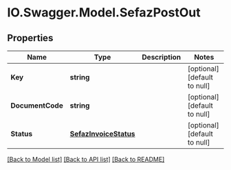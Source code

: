 # IO.Swagger.Model.SefazPostOut
## Properties

Name | Type | Description | Notes
------------ | ------------- | ------------- | -------------
**Key** | **string** |  | [optional] [default to null]
**DocumentCode** | **string** |  | [optional] [default to null]
**Status** | [**SefazInvoiceStatus**](SefazInvoiceStatus.md) |  | [optional] [default to null]

[[Back to Model list]](../README.md#documentation-for-models) [[Back to API list]](../README.md#documentation-for-api-endpoints) [[Back to README]](../README.md)

